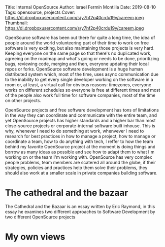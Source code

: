 Title: Internal OpenSource
Author: Israel Fermín Montilla
Date: 2019-08-10
Tags: opensource, projects
Cover: https://dl.dropboxusercontent.com/s/y7hf2p40crdu19y/careem.jpeg
Thumbnail: https://dl.dropboxusercontent.com/s/y7hf2p40crdu19y/careem.jpeg


OpenSource software has been out there for quite a long time, the idea of people
around the world volunteering part of their time to work on free software is
very exciting, but also maintaining those projects is very hard. Keeping everyone
on the same page so that there's no duplicated work, agreeing on the roadmap and
what's going or needs to be done, prioritizing bugs, reviewing code, merging and
then, everyone updating their local repos or forks. OpenSource software development
is a huge human distributed system which, most of the time, uses async communication
due to the inability to get every single developer working on the software in a room
or, at least, a virtual call for obvious reasons: timezones, everyone works on different
schedules so everyone is free at different times and most of the people also work full time
for software companies, most of the time on other projects.

OpenSource projects and free software development has tons of limitations in the way they
can coordinate and communicate with the entire team, and yet OpenSource projects
has higher standards and a higher bar than most close-source projects or corporate-internal
software built inhouse. This is why, whenever I need to do something at work, whenvever I need
to research for best practices in how to manage a project, how to manage or coordinate a team,
how to do anything with tech, I reffer to how the team behind my favorite OpenSource project
at the moment is doing things and borrow as many ideas as possible and see how to adapt them
to what I'm working on or the team I'm working with. OpenSource has very complex people
problems, team members are scatered all around the globe, if their strategies, policies and
practices help them solve their problems, they should also work at a smaller scale in private
companies building software.

# The cathedral and the bazaar
The Cathedral and the Bazaar is an essay written by Eric Raymond, in this essay he examines two
different approaches to Software Development by two different OpenSource projects

# My own views

